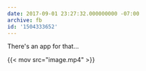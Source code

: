 ```yaml
---
date: 2017-09-01 23:27:32.000000000 -07:00
archive: fb
id: '1504333652'
---
```


There's an app for that...

{{< mov src="image.mp4" >}}
